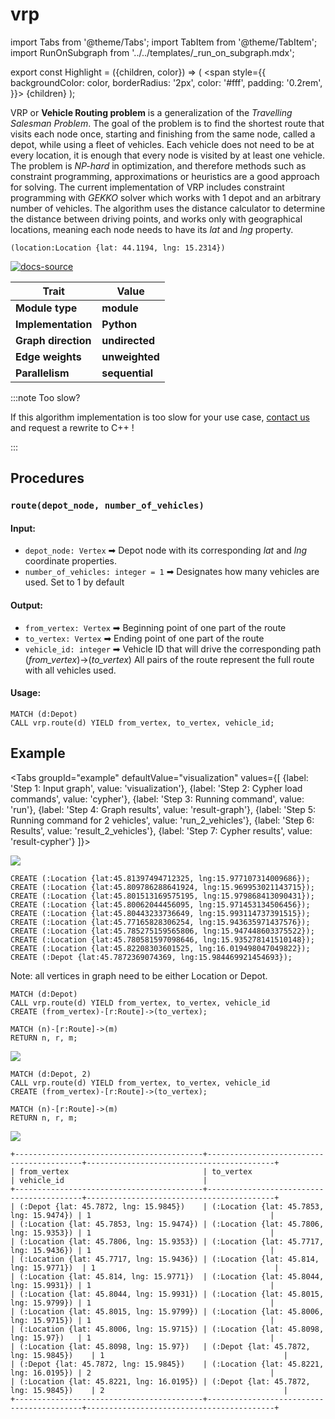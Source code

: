 # vrp

import Tabs from '@theme/Tabs';
import TabItem from '@theme/TabItem';
import RunOnSubgraph from '../../templates/_run_on_subgraph.mdx';

export const Highlight = ({children, color}) => (
  <span
    style={{
      backgroundColor: color,
      borderRadius: '2px',
      color: '#fff',
      padding: '0.2rem',
    }}>
    {children}
  </span>
);

VRP or **Vehicle Routing problem** is a generalization of the *Travelling Salesman Problem*. The goal of the problem is to find the shortest route that visits each node once, starting and finishing from the same node, called a depot, while using a fleet of vehicles. Each vehicle does not need to be at every location, it is enough that every node is visited by at least one vehicle. The problem is *NP-hard* in optimization, and therefore methods such as constraint programming, approximations or heuristics are a good approach for solving. The current implementation of VRP includes constraint programming with *GEKKO* solver which works with 1 depot and an arbitrary number of vehicles. The algorithm uses the distance calculator to determine the distance between driving points, and works only with geographical locations, meaning each node needs to have its *lat* and *lng* property.

```cypher
(location:Location {lat: 44.1194, lng: 15.2314})
```
[![docs-source](https://img.shields.io/badge/source-vrp-FB6E00?logo=github&style=for-the-badge)](https://github.com/memgraph/mage/blob/main/python/vrp.py)

| Trait               | Value                                                 |
| ------------------- | ----------------------------------------------------- |
| **Module type**     | <Highlight color="#FB6E00">**module**</Highlight>     |
| **Implementation**  | <Highlight color="#FB6E00">**Python**</Highlight>     |
| **Graph direction** | <Highlight color="#FB6E00">**undirected**</Highlight> |
| **Edge weights**    | <Highlight color="#FB6E00">**unweighted**</Highlight> |
| **Parallelism**     | <Highlight color="#FB6E00">**sequential**</Highlight> |

:::note Too slow?

If this algorithm implementation is too slow for your use case, [contact us](mailto:tech@memgraph.com) and request a rewrite to C++ !

:::

## Procedures

<RunOnSubgraph/>

### `route(depot_node, number_of_vehicles)`

#### Input:

* `depot_node: Vertex` ➡ Depot node with its corresponding *lat* and *lng* coordinate properties.
* `number_of_vehicles: integer = 1` ➡ Designates how many vehicles are used. Set to 1 by default

#### Output:

* `from_vertex: Vertex` ➡ Beginning point of one part of the route
* `to_vertex: Vertex` ➡ Ending point of one part of the route
* `vehicle_id: integer` ➡ Vehicle ID that will drive the corresponding path (*from_vertex*)->(*to_vertex*)
All pairs of the route represent the full route with all vehicles used.

#### Usage:
```cypher
MATCH (d:Depot)
CALL vrp.route(d) YIELD from_vertex, to_vertex, vehicle_id;
```

## Example

<Tabs
  groupId="example"
  defaultValue="visualization"
  values={[
    {label: 'Step 1: Input graph', value: 'visualization'},
    {label: 'Step 2: Cypher load commands', value: 'cypher'},
    {label: 'Step 3: Running command', value: 'run'},
    {label: 'Step 4: Graph results', value: 'result-graph'},
    {label: 'Step 5: Running command for 2 vehicles', value: 'run_2_vehicles'},
    {label: 'Step 6: Results', value: 'result_2_vehicles'},
    {label: 'Step 7: Cypher results', value: 'result-cypher'}
  ]}>
  <TabItem value="visualization">

  ![](/pages/advanced-algorithms/available-algorithms/vrp/vrp-1.png)

  </TabItem>

  <TabItem value="cypher">

```cypher
CREATE (:Location {lat:45.81397494712325, lng:15.977107314009686});
CREATE (:Location {lat:45.809786288641924, lng:15.969953021143715});
CREATE (:Location {lat:45.801513169575195, lng:15.979868413090431});
CREATE (:Location {lat:45.80062044456095, lng:15.971453134506456});
CREATE (:Location {lat:45.80443233736649, lng:15.993114737391515});
CREATE (:Location {lat:45.77165828306254, lng:15.943635971437576});
CREATE (:Location {lat:45.785275159565806, lng:15.947448603375522});
CREATE (:Location {lat:45.780581597098646, lng:15.935278141510148});
CREATE (:Location {lat:45.82208303601525, lng:16.019498047049822});
CREATE (:Depot {lat:45.7872369074369, lng:15.984469921454693});
```
Note: all vertices in graph need to be either Location or Depot.

  </TabItem>

  <TabItem value="run">

```cypher
MATCH (d:Depot)
CALL vrp.route(d) YIELD from_vertex, to_vertex, vehicle_id
CREATE (from_vertex)-[r:Route]->(to_vertex);

MATCH (n)-[r:Route]->(m)
RETURN n, r, m;
```

  </TabItem>

  <TabItem value="result-graph">

  ![](/pages/advanced-algorithms/available-algorithms/vrp/vrp-2.png)

  </TabItem>

  <TabItem value="run_2_vehicles">

```cypher
MATCH (d:Depot, 2)
CALL vrp.route(d) YIELD from_vertex, to_vertex, vehicle_id
CREATE (from_vertex)-[r:Route]->(to_vertex);

MATCH (n)-[r:Route]->(m)
RETURN n, r, m;
```

  </TabItem>

  <TabItem value="result_2_vehicles">

  ![](/pages/advanced-algorithms/available-algorithms/vrp/vrp-3.png)

  </TabItem>

  <TabItem value="result-cypher">

```plaintext
+------------------------------------------+------------------------------------------+------------------------------------------+
| from_vertex                              | to_vertex                                | vehicle_id                               |
+------------------------------------------+------------------------------------------+------------------------------------------+
| (:Depot {lat: 45.7872, lng: 15.9845})    | (:Location {lat: 45.7853, lng: 15.9474}) | 1                                        |
| (:Location {lat: 45.7853, lng: 15.9474}) | (:Location {lat: 45.7806, lng: 15.9353}) | 1                                        |
| (:Location {lat: 45.7806, lng: 15.9353}) | (:Location {lat: 45.7717, lng: 15.9436}) | 1                                        |
| (:Location {lat: 45.7717, lng: 15.9436}) | (:Location {lat: 45.814, lng: 15.9771})  | 1                                        |
| (:Location {lat: 45.814, lng: 15.9771})  | (:Location {lat: 45.8044, lng: 15.9931}) | 1                                        |
| (:Location {lat: 45.8044, lng: 15.9931}) | (:Location {lat: 45.8015, lng: 15.9799}) | 1                                        |
| (:Location {lat: 45.8015, lng: 15.9799}) | (:Location {lat: 45.8006, lng: 15.9715}) | 1                                        |
| (:Location {lat: 45.8006, lng: 15.9715}) | (:Location {lat: 45.8098, lng: 15.97})   | 1                                        |
| (:Location {lat: 45.8098, lng: 15.97})   | (:Depot {lat: 45.7872, lng: 15.9845})    | 1                                        |
| (:Depot {lat: 45.7872, lng: 15.9845})    | (:Location {lat: 45.8221, lng: 16.0195}) | 2                                        |
| (:Location {lat: 45.8221, lng: 16.0195}) | (:Depot {lat: 45.7872, lng: 15.9845})    | 2                                        |
+------------------------------------------+------------------------------------------+------------------------------------------+
```
  </TabItem>

</Tabs>